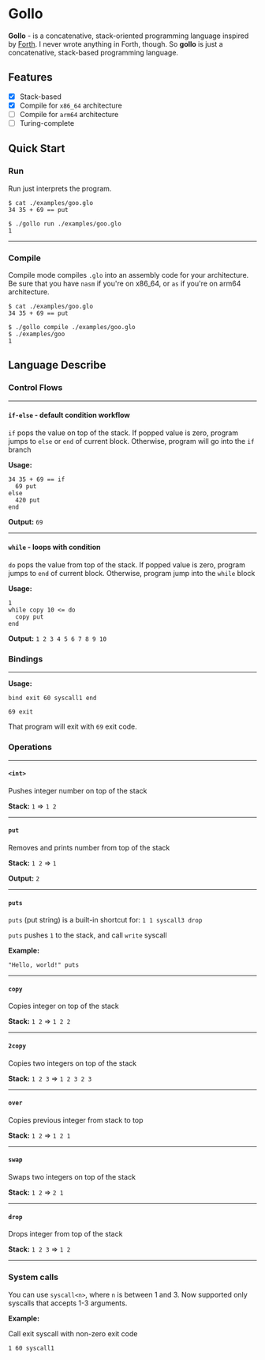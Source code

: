 # Gollo

**Gollo** - is a  concatenative, stack-oriented programming language inspired by [Forth](https://en.wikipedia.org/wiki/Forth_(programming_language)). I never wrote anything in Forth, though. So **gollo** is just a concatenative, stack-based programming language.

## Features
- [x] Stack-based
- [x] Compile for `x86_64` architecture
- [ ] Compile for `arm64` architecture
- [ ] Turing-complete

## Quick Start

### Run

Run just interprets the program.

```console
$ cat ./examples/goo.glo
34 35 + 69 == put

$ ./gollo run ./examples/goo.glo
1
```

---

### Compile

Compile mode compiles `.glo` into an assembly code for your architecture. Be sure that you have `nasm` if you're on x86_64, or `as` if you're on arm64 architecture.

```console
$ cat ./examples/goo.glo
34 35 + 69 == put

$ ./gollo compile ./examples/goo.glo
$ ./examples/goo
1
```

## Language Describe

### Control Flows

---

#### `if-else` - default condition workflow

`if` pops the value on top of the stack. If popped value is zero, program jumps to `else` or `end` of current block. Otherwise, program will go into the `if` branch

**Usage:**

```
34 35 + 69 == if
  69 put
else
  420 put
end
```

**Output:** `69`

---

#### `while` - loops with condition

`do` pops the value from top of the stack. If popped value is zero, program jumps to `end` of current block. Otherwise, program jump into the `while` block

**Usage:**

```
1
while copy 10 <= do
  copy put
end
```

**Output:** `1 2 3 4 5 6 7 8 9 10`

### Bindings

---

**Usage:**

```
bind exit 60 syscall1 end

69 exit
```

That program will exit with `69` exit code.

### Operations

---

#### `<int>`

Pushes integer number on top of the stack

**Stack:** `1` => `1 2`

---

#### `put`

Removes and prints number from top of the stack

**Stack:** `1 2` => `1`

**Output:** `2`

---

#### `puts`

`puts` (put string) is a built-in shortcut for: `1 1 syscall3 drop`

`puts` pushes `1` to the stack, and call `write` syscall

**Example:**

```
"Hello, world!" puts
```

---

#### `copy`

Copies integer on top of the stack

**Stack:** `1 2` => `1 2 2`

---

#### `2copy`

Copies two integers on top of the stack

**Stack:** `1 2 3` => `1 2 3 2 3`

---

#### `over`

Copies previous integer from stack to top

**Stack:** `1 2` => `1 2 1`

---

#### `swap`

Swaps two integers on top of the stack

**Stack:** `1 2` => `2 1`

---

#### `drop`

Drops integer from top of the stack

**Stack:** `1 2 3` => `1 2`

---

### System calls

You can use `syscall<n>`, where `n` is between 1 and 3. Now supported only syscalls that accepts 1-3 arguments.

**Example:**

Call exit syscall with non-zero exit code

```
1 60 syscall1
```